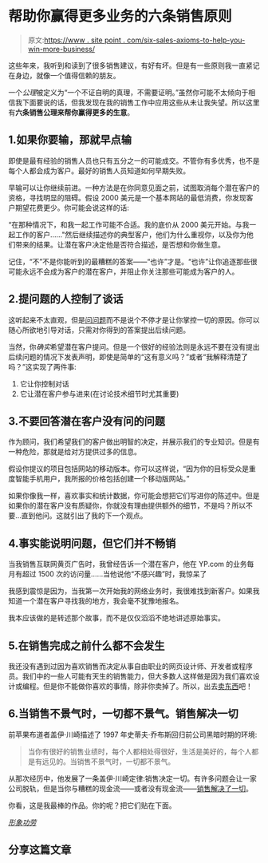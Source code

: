 # 帮助你赢得更多业务的六条销售原则

> 原文:[https://www . site point . com/six-sales-axioms-to-help-you-win-more-business/](https://www.sitepoint.com/six-sales-axioms-to-help-you-win-more-business/)

这些年来，我听到和读到了很多销售建议，有好有坏。但是有一些原则我一直紧记在身边，就像一个值得信赖的朋友。

一个*公理*被定义为“一个不证自明的真理，不需要证明。”虽然你可能不太倾向于相信我下面要说的话，但我发现在我的销售工作中应用这些从未让我失望。所以这里有**六条销售公理来帮你赢得更多的生意**。

## 1.如果你要输，那就早点输

即使是最有经验的销售人员也只有五分之一的可能成交。不管你有多优秀，也不是每个人都会成为客户。最好的销售人员知道如何早期失败。

早输可以让你继续前进。一种方法是在你同意见面之前，试图取消每个潜在客户的资格，寻找明显的阻碍。假设 2000 美元是一个基本网站的最低消费，你发现客户期望花费更少。你可能会说这样的话:

“在那种情况下，和我一起工作可能不合适。我的底价从 2000 美元开始。与我一起工作的客户……"然后继续描述你的典型客户，他们为什么重视你，以及你为他们带来的结果。让潜在客户决定他是否符合描述，是否想和你做生意。

记住，“不”不是你能听到的最糟糕的答案——“也许”才是。“也许”让你追逐那些很可能永远不会成为客户的潜在客户，并阻止你关注那些可能成为客户的人。

## 2.提问题的人控制了谈话

这听起来不太直观，但是[问问题](https://www.sitepoint.com/understanding-the-sales-cycle-uncovering-needs/ "Understanding the Sales Cycle: Uncovering Needs")而不是说个不停才是让你掌控一切的原因。你可以随心所欲地引导对话，只需对你得到的答案提出后续问题。

当然，你*确实*希望潜在客户提问。但是一个很好的经验法则是永远不要在没有提出后续问题的情况下发表声明，即使是简单的“这有意义吗？”或者“我解释清楚了吗？”这实现了两件事:

1.  它让你控制对话
2.  它让潜在客户参与进来(在讨论技术细节时尤其重要)

## 3.不要回答潜在客户没有问的问题

作为顾问，我们希望我们的客户做出明智的决定，并展示我们的专业知识。但是有一种危险，那就是给对方提供过多的信息。

假设你提议的项目包括网站的移动版本。你可以这样说，“因为你的目标受众是重度智能手机用户，我所报的价格包括创建一个移动版网站。”

如果你像我一样，喜欢事实和统计数据，你可能会想把它们写进你的陈述中。但是如果你的潜在客户没有质疑你，你就没有理由提供额外的细节，不是吗？所以不要…直到他问。这就引出了我的下一个观点。

## 4.事实能说明问题，但它们并不畅销

当我销售互联网黄页广告时，我曾经告诉一个潜在客户，他在 YP.com 的业务每月有超过 1500 次的访问量……当他说他“不感兴趣”时，我惊呆了

我感到震惊是因为，当我第一次开始我的网络业务时，我很难找到新客户。如果我知道一个潜在客户寻找我的地方，我会毫不犹豫地报名。

我本应该做的是转述那个故事，而不是仅仅滔滔不绝地讲述原始事实。

## 5.在销售完成之前什么都不会发生

我还没有遇到过因为喜欢销售而决定从事自由职业的网页设计师、开发者或程序员。我们中的一些人可能有天生的销售能力，但大多数人这样做是因为我们喜欢设计或编程。但是你不能做你喜欢的事情，除非你卖掉了。所以，出去[卖东西](https://www.sitepoint.com/act-like-a-salesperson-and-sell-something-already/ "Act Like a Salesperson and Sell Something Already")吧！

## 6.当销售不景气时，一切都不景气。销售解决一切

前苹果布道者盖伊·川崎描述了 1997 年史蒂夫·乔布斯回归前公司黑暗时期的环境:

> 当你有很好的销售业绩时，每个人都相处得很好，生活是美好的，每个人都是有远见的。当销售不景气时，一切都不景气。

从那次经历中，他发展了一条盖伊·川崎定律:销售决定一切。有许多问题会让一家公司脱轨，但是当你与糟糕的现金流——或者没有现金流——[销售解决了一切](http://www.johntabita.com/sales-fixes/ "Sales Fixes Everything | Small Business Marketing Sucks")。

你看，这是我最棒的作品。你的呢？把它们贴在下面。

[*形象功劳*](http://www.sxc.hu/profile/rore_d)

## 分享这篇文章